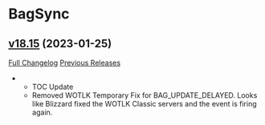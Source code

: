 # BagSync

## [v18.15](https://github.com/Xruptor/BagSync/tree/v18.15) (2023-01-25)
[Full Changelog](https://github.com/Xruptor/BagSync/compare/v18.14...v18.15) [Previous Releases](https://github.com/Xruptor/BagSync/releases)

-   
    * TOC Update  
    * Removed WOTLK Temporary Fix for BAG\_UPDATE\_DELAYED.  Looks like Blizzard fixed the WOTLK Classic servers and the event is firing again.  